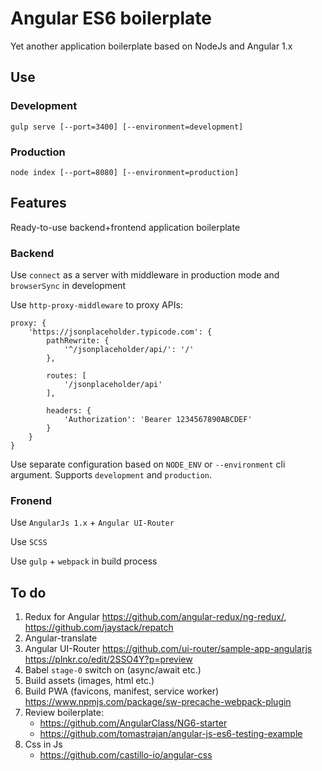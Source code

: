 # Angular ES6 boilerplate

Yet another application boilerplate based on NodeJs and Angular 1.x

## Use

### Development

```
gulp serve [--port=3400] [--environment=development]
```

### Production

```
node index [--port=8080] [--environment=production]
```

## Features

Ready-to-use backend+frontend application boilerplate

### Backend

Use `connect` as a server with middleware in production mode and `browserSync` in development

Use `http-proxy-middleware` to proxy APIs:

```
proxy: {
    'https://jsonplaceholder.typicode.com': {
        pathRewrite: {
            '^/jsonplaceholder/api/': '/'
        },

        routes: [
            '/jsonplaceholder/api'
        ],

        headers: {
            'Authorization': 'Bearer 1234567890ABCDEF'
        }
    }
}
```

Use separate configuration based on `NODE_ENV` or `--environment` cli argument. Supports `development` and `production`.


### Fronend

Use `AngularJs 1.x` + `Angular UI-Router`

Use `SCSS`

Use `gulp` + `webpack` in build process

## To do

1. Redux for Angular https://github.com/angular-redux/ng-redux/, https://github.com/jaystack/repatch
1. Angular-translate
1. Angular UI-Router https://github.com/ui-router/sample-app-angularjs https://plnkr.co/edit/2SSO4Y?p=preview
1. Babel `stage-0` switch on (async/await etc.)
1. Build assets (images, html etc.)
1. Build PWA (favicons, manifest, service worker) https://www.npmjs.com/package/sw-precache-webpack-plugin
1. Review boilerplate:
    - https://github.com/AngularClass/NG6-starter
    - https://github.com/tomastrajan/angular-js-es6-testing-example
1. Css in Js
    - https://github.com/castillo-io/angular-css
